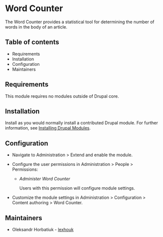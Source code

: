 # Word Counter

The Word Counter provides a statistical tool for determining the number of words
in the body of an article.


## Table of contents

- Requirements
- Installation
- Configuration
- Maintainers


## Requirements

This module requires no modules outside of Drupal core.


## Installation

Install as you would normally install a contributed Drupal module. For further
information, see
[Installing Drupal Modules](https://www.drupal.org/docs/extending-drupal/installing-drupal-modules).


## Configuration

- Navigate to Administration > Extend and enable the module.

- Configure the user permissions in Administration > People > Permissions:
  - *Administer Word Counter*

    Users with this permission will configure module settings.

- Customize the module settings in Administration > Configuration >
  Content authoring > Word Counter.


## Maintainers

- Oleksandr Horbatiuk - [lexhouk](https://www.drupal.org/u/lexhouk)
